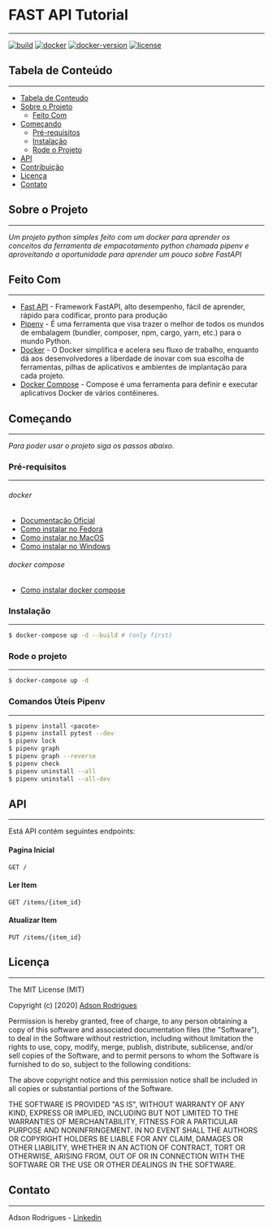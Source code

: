 # FAST API Tutorial
___
[![build](https://img.shields.io/badge/build-passing-green)](build) [![docker](https://img.shields.io/badge/docker%20build-automated-important)](docker) [![docker-version](https://img.shields.io/badge/version-19.03.8-important)](docker-version) [![license](https://img.shields.io/badge/license-MIT-blue)](license)

## Tabela de Conteúdo
___
* [Tabela de Conteudo](#tabela-de-conteudo)
* [Sobre o Projeto](#sobre-o-projeto)
    * [Feito Com](#feito-com)
* [Começando](#comecando)
    * [Pré-requisitos](#pre-requisitos)
    * [Instalação](#instalacao)
    * [Rode o Projeto](#rode-o-projeto)
* [API](#api)
* [Contribuição](#contribuicao)
* [Licença](#licenca)
* [Contato](#contato)

## Sobre o Projeto
___
_Um projeto python simples feito com um docker para aprender os conceitos da ferramenta de empacotamento python chamada
pipenv e aproveitando a oportunidade para aprender um pouco sobre FastAPI_

## Feito Com
___
- [Fast API](https://fastapi.tiangolo.com/) - Framework FastAPI, alto desempenho, fácil de aprender, rápido para codificar, pronto para produção
- [Pipenv](https://pypi.org/project/pipenv/) - É uma ferramenta que visa trazer o melhor de todos os mundos de embalagem (bundler, composer, npm, cargo, yarn, etc.) para o mundo Python.
- [Docker](https://www.docker.com/) - O Docker simplifica e acelera seu fluxo de trabalho, enquanto dá aos desenvolvedores a liberdade de inovar com sua escolha de ferramentas, pilhas de aplicativos e ambientes de implantação para cada projeto.
- [Docker Compose](https://docs.docker.com/compose/) - Compose é uma ferramenta para definir e executar aplicativos Docker de vários contêineres.

## Começando
___
_Para poder usar o projeto siga os passos abaixo._

### Pré-requisitos
___
###### docker

- [Documentação Oficial](https://docs.docker.com/get-docker/)
- [Como instalar no Fedora](https://docs.docker.com/engine/install/fedora/)
- [Como instalar no MacOS](https://docs.docker.com/docker-for-mac/install/)
- [Como instalar no Windows](https://docs.docker.com/docker-for-windows/install/)

###### docker compose

- [Como instalar docker compose](https://docs.docker.com/compose/install/)

### Instalação
___
```sh
$ docker-compose up -d --build # (only first)
```

### Rode o projeto
___
```sh
$ docker-compose up -d
```

### Comandos Úteis Pipenv
___
```sh
$ pipenv install <pacote>
$ pipenv install pytest --dev
$ pipenv lock
$ pipenv graph
$ pipenv graph --reverse
$ pipenv check
$ pipenv uninstall --all
$ pipenv uninstall --all-dev
```


## API
___
Está API contém seguintes endpoints:

#### Pagina Inicial
```
GET /
```

#### Ler Item
```
GET /items/{item_id}
```
#### Atualizar Item
```
PUT /items/{item_id}
```

## Licença
___
The MIT License (MIT)

Copyright (c) [2020] [Adson Rodrigues](https://github.com/adsonrodrigues)

Permission is hereby granted, free of charge, to any person obtaining a copy of
this software and associated documentation files (the "Software"), to deal in
the Software without restriction, including without limitation the rights to
use, copy, modify, merge, publish, distribute, sublicense, and/or sell copies of
the Software, and to permit persons to whom the Software is furnished to do so,
subject to the following conditions:

The above copyright notice and this permission notice shall be included in all
copies or substantial portions of the Software.

THE SOFTWARE IS PROVIDED "AS IS", WITHOUT WARRANTY OF ANY KIND, EXPRESS OR
IMPLIED, INCLUDING BUT NOT LIMITED TO THE WARRANTIES OF MERCHANTABILITY, FITNESS
FOR A PARTICULAR PURPOSE AND NONINFRINGEMENT. IN NO EVENT SHALL THE AUTHORS OR
COPYRIGHT HOLDERS BE LIABLE FOR ANY CLAIM, DAMAGES OR OTHER LIABILITY, WHETHER
IN AN ACTION OF CONTRACT, TORT OR OTHERWISE, ARISING FROM, OUT OF OR IN
CONNECTION WITH THE SOFTWARE OR THE USE OR OTHER DEALINGS IN THE SOFTWARE.

## Contato
___

Adson Rodrigues - [Linkedin](https://www.linkedin.com/in/adsonr/)
